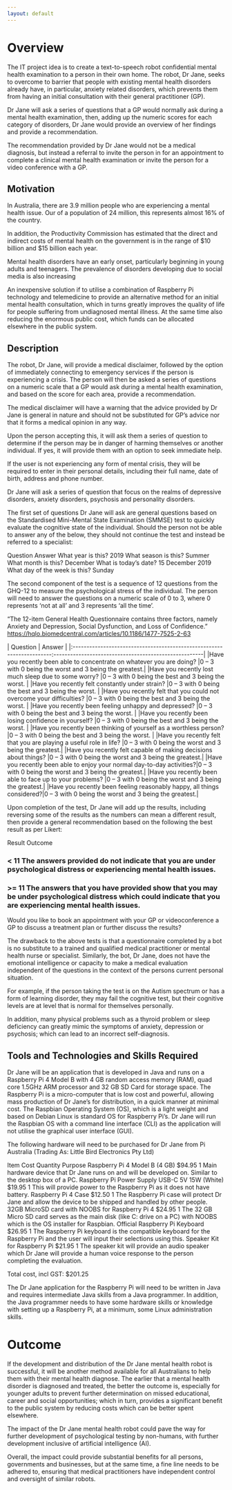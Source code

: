 ```yaml
---
layout: default
---
```


# Overview

The IT project idea is to create a text-to-speech robot confidential mental health examination to a person in their own home. The robot, Dr Jane, seeks to overcome to barrier that people with existing mental health disorders already have, in particular, anxiety related disorders, which prevents them from having an initial consultation with their general practitioner (GP).

Dr Jane will ask a series of questions that a GP would normally ask during a mental health examination, then, adding up the numeric scores for each category of disorders, Dr Jane would provide an overview of her findings and provide a recommendation.

The recommendation provided by Dr Jane would not be a medical diagnosis, but instead a referral to invite the person in for an appointment to complete a clinical mental health examination or invite the person for a video conference with a GP.

## Motivation

In Australia, there are 3.9 million people who are experiencing a mental health issue. Our of a population of 24 million, this represents almost 16% of the country.

In addition, the Productivity Commission has estimated that the direct and indirect costs of mental health on the government is in the range of $10 billion and $15 billion each year.

Mental health disorders have an early onset, particularly beginning in young adults and teenagers. The prevalence of disorders developing due to social media is also increasing <fact something here> 

An inexpensive solution if to utilise a combination of Raspberry Pi technology and telemedicine to provide an alternative method for an initial mental health consultation, which in turns greatly improves the quality of life for people suffering from undiagnosed mental illness. At the same time also reducing the enormous public cost, which funds can be allocated elsewhere in the public system.

## Description

The robot, Dr Jane, will provide a medical disclaimer, followed by the option of immediately connecting to emergency services if the person is experiencing a crisis. The person will then be asked a series of questions on a numeric scale that a GP would ask during a mental health examination, and based on the score for each area, provide a recommendation.

The medical disclaimer will have a warning that the advice provided by Dr Jane is general in nature and should not be substituted for GP’s advice nor that it forms a medical opinion in any way.

Upon the person accepting this, it will ask them a series of question to determine if the person may be in danger of harming themselves or another individual. If yes, it will provide them with an option to seek immediate help.

If the user is not experiencing any form of mental crisis, they will be required to enter in their personal details, including their full name, date of birth, address and phone number.

Dr Jane will ask a series of question that focus on the realms of depressive disorders, anxiety disorders, psychosis and personality disorders. 

The first set of questions Dr Jane will ask are general questions based on the Standardised Mini-Mental State Examination (SMMSE) test to quickly evaluate the cognitive state of the individual. Should the person not be able to answer any of the below, they should not continue the test and instead be referred to a specialist:

Question	Answer
What year is this?	2019
What season is this?	Summer
What month is this?	December
What is today’s date?	15 December 2019
What day of the week is this?	Sunday

The second component of the test is a sequence of 12 questions from the GHQ-12 to measure the psychological stress of the individual. The person will need to answer the questions on a numeric scale of 0 to 3, where 0 represents ‘not at all’ and 3 represents ‘all the time’.

“The 12-item General Health Questionnaire contains three factors, namely Anxiety and Depression, Social Dysfunction, and Loss of Confidence.”  https://hqlo.biomedcentral.com/articles/10.1186/1477-7525-2-63 

| Question	                                                            | Answer                                               |
|:----------------------------------------------------------------------:------------------------------------------------------|
|Have you recently been able to concentrate on whatever you are doing?	|0 – 3 with 0 being the worst and 3 being the greatest.|
|Have you recently lost much sleep due to some worry?                   |0 – 3 with 0 being the best and 3 being the worst.    |
|Have you recently felt constantly under strain?	                    |0 – 3 with 0 being the best and 3 being the worst.    |
|Have you recently felt that you could not overcome your difficulties?  |0 – 3 with 0 being the best and 3 being the worst.    |
|Have you recently been feeling unhappy and depressed?                  |0 – 3 with 0 being the best and 3 being the worst.    |
|Have you recently been losing confidence in yourself?	                |0 – 3 with 0 being the best and 3 being the worst.    |
|Have you recently been thinking of yourself as a worthless person?	    |0 – 3 with 0 being the best and 3 being the worst.    |
|Have you recently felt that you are playing a useful role in life?	    |0 – 3 with 0 being the worst and 3 being the greatest.|
|Have you recently felt capable of making decisions about things?       |0 – 3 with 0 being the worst and 3 being the greatest.|
|Have you recently been able to enjoy your normal day-to-day activities?|0 – 3 with 0 being the worst and 3 being the greatest.|
|Have you recently been able to face up to your problems?	            |0 – 3 with 0 being the worst and 3 being the greatest.|
|Have you recently been feeling reasonably happy, all things considered?|0 – 3 with 0 being the worst and 3 being the greatest.|


Upon completion of the test, Dr Jane will add up the results, including reversing some of the results as the numbers can mean a different result, then provide a general recommendation based on the following the best result as per Likert:

Result	Outcome
### < 11	The answers provided do not indicate that you are under psychological distress or experiencing mental health issues.
### >= 11	The answers that you have provided show that you may be under psychological distress which could indicate that you are experiencing mental health issues.

Would you like to book an appointment with your GP or videoconference a GP to discuss a treatment plan or further discuss the results?

The drawback to the above tests is that a questionnaire completed by a bot is no substitute to a trained and qualified medical practitioner or mental health nurse or specialist. Similarly, the bot, Dr Jane, does not have the emotional intelligence or capacity to make a medical evaluation independent of the questions in the context of the persons current personal situation.

For example, if the person taking the test is on the Autism spectrum or has a form of learning disorder, they may fail the cognitive test, but their cognitive levels are at level that is normal for themselves personally.

In addition, many physical problems such as a thyroid problem or sleep deficiency can greatly mimic the symptoms of anxiety, depression or psychosis; which can lead to an incorrect self-diagnosis.

## Tools and Technologies and Skills Required

Dr Jane will be an application that is developed in Java and runs on a Raspberry Pi 4 Model B with 4 GB random access memory (RAM), quad core 1.5GHz ARM processor and 32 GB SD Card for storage space. The Raspberry Pi is a micro-computer that is low cost and powerful, allowing mass production of Dr Jane’s for distribution, in a quick manner at minimal cost. The Raspbian Operating System (OS), which is a light weight and based on Debian Linux is standard OS for Raspberry Pi’s. Dr Jane will run the Raspbian OS with a command line interface (CLI) as the application will not utilise the graphical user interface (GUI).

The following hardware will need to be purchased for Dr Jane from Pi Australia (Trading As: Little Bird Electronics Pty Ltd)

Item	Cost	Quantity	Purpose
Raspberry Pi 4 Model B (4 GB)	$94.95	1	Main hardware device that Dr Jane runs on and will be developed on. Similar to the desktop box of a PC.
Raspberry Pi Power Supply USB-C 5V 15W (White)	$19.95	1	This will provide power to the Raspberry Pi as it does not have battery.
Raspberry Pi 4 Case	$12.50	1	The Raspberry Pi case will protect Dr Jane and allow the device to be shipped and handled by other people.
32GB MicroSD card with NOOBS for Raspberry Pi 4	$24.95	1	The 32 GB Micro SD card serves as the main disk (like C: drive on a PC) with NOOBS which is the OS installer for Raspbian.
Official Raspberry Pi Keyboard	$26.95	1	The Raspberry Pi keyboard is the compatible keyboard for the Raspberry Pi and the user will input their selections using this.
Speaker Kit for Raspberry Pi	$21.95	1	The speaker kit will provide an audio speaker which Dr Jane will provide a human voice response to the person completing the evaluation.

Total cost, incl GST: $201.25

The Dr Jane application for the Raspberry Pi will need to be written in Java and requires intermediate Java skills from a Java programmer. In addition, the Java programmer needs to have some hardware skills or knowledge with setting up a Raspberry Pi, at a minimum, some Linux administration skills.

# Outcome

If the development and distribution of the Dr Jane mental health robot is successful, it will be another method available for all Australians to help them with their mental health diagnose. The earlier that a mental health disorder is diagnosed and treated, the better the outcome is, especially for younger adults to prevent further determination on missed educational, career and social opportunities; which in turn, provides a significant benefit to the public system by reducing costs which can be better spent elsewhere.

The impact of the Dr Jane mental health robot could pave the way for further development of psychological testing by non-humans, with further development inclusive of artificial intelligence (AI).

Overall, the impact could provide substantial benefits for all persons, governments and businesses, but at the same time, a fine line needs to be adhered to, ensuring that medical practitioners have independent control and oversight of similar robots.


